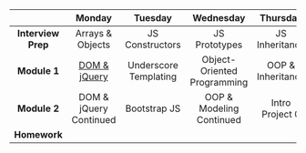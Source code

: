 |  | Monday | Tuesday | Wednesday | Thursday | Friday |
| :----------: | :----------: | :----------: | :----------: | :----------: | :----------: |
| **Interview Prep** | Arrays & Objects | JS Constructors | JS Prototypes | JS Inheritance | NO CLASS |
| **Module 1** | [DOM & jQuery](../w2_d1_1_DOM_and_jQuery) | Underscore Templating | Object-Oriented Programming | OOP & Inheritance | NO CLASS |
| **Module 2** | DOM & jQuery Continued | Bootstrap JS | OOP & Modeling Continued | Intro Project 0 | NO CLASS |
| **Homework** |  |  |  |  |  |
